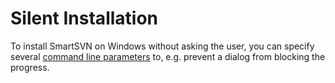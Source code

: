 # Silent Installation

To install SmartSVN on Windows without asking the user, you can specify
several [command line parameters](http://www.jrsoftware.org/ishelp/topic_setupcmdline.htm) to,
e.g. prevent a dialog from blocking the progress.
